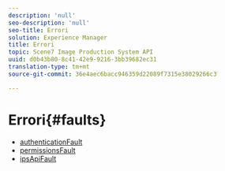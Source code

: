 ```yaml
---
description: 'null'
seo-description: 'null'
seo-title: Errori
solution: Experience Manager
title: Errori
topic: Scene7 Image Production System API
uuid: d0b43b80-8c41-42e9-9216-3bb39682ec31
translation-type: tm+mt
source-git-commit: 36e4aec6bacc946359d22089f7315e38029266c3

---
```



# Errori{#faults}

* [authenticationFault](r-authentication-fault.md)
* [permissionsFault](r-authorization-fault.md)
* [ipsApiFault](r-ips-api-fault.md)
